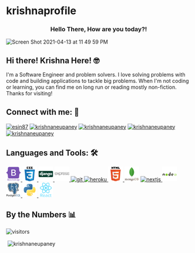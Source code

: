 # krishnaprofile


<h3 align=center>Hello There, How are you today?!</h3>


![Screen Shot 2021-04-13 at 11 49 59 PM](https://user-images.githubusercontent.com/53010153/114656072-08769400-9cb3-11eb-83d0-fc066297feb1.png)

## Hi there! Krishna Here! 🤓 
I'm a Software Engineer and problem solvers. I love solving problems with code and building applications to tackle big problems. When I'm not coding or learning, you can find me on long run or reading mostly non-fiction. Thanks for visiting!   
<h2 align="left">Connect with me: 🌱</h2>
<p align="left">
<a href="https://codepen.io/krishna" target="blank"><img align="center" src="https://cdn.jsdelivr.net/npm/simple-icons@3.0.1/icons/codepen.svg" alt="esin87" height="30" width="40" /></a>
<a href="https://dev.to/krishnaneupaney" target="blank"><img align="center" src="https://cdn.jsdelivr.net/npm/simple-icons@3.0.1/icons/dev-dot-to.svg" alt="krishnaneupaney" height="30" width="40" /></a>
<!-- <a href="https://twitter.com/esincodes" target="blank"><img align="center" src="https://cdn.jsdelivr.net/npm/simple-icons@3.0.1/icons/twitter.svg" alt="esincodes" height="30" width="40" /></a> -->
<a href="https://linkedin.com/in/krishnaneupaney" target="blank"><img align="center" src="https://cdn.jsdelivr.net/npm/simple-icons@3.0.1/icons/linkedin.svg" alt="krishnaneupaney" height="30" width="40" /></a>
<a href="https://codesandbox.com/krishnaneupaney" target="blank"><img align="center" src="https://cdn.jsdelivr.net/npm/simple-icons@3.0.1/icons/codesandbox.svg" alt="krishnaneupaney" height="30" width="40" /></a>
<a href="https://instagram.com/krishnaneupaney" target="blank"><img align="center" src="https://cdn.jsdelivr.net/npm/simple-icons@3.0.1/icons/instagram.svg" alt="krishnaneupaney" height="30" width="40" /></a>
</p>
<h2 align="left">Languages and Tools: 🛠️</h2>
<a href="https://getbootstrap.com" target="_blank"> <img src="https://raw.githubusercontent.com/devicons/devicon/master/icons/bootstrap/bootstrap-plain-wordmark.svg" alt="bootstrap" width="40" height="40"/> </a> <a href="https://www.w3schools.com/css/" target="_blank"> <img src="https://raw.githubusercontent.com/devicons/devicon/master/icons/css3/css3-original-wordmark.svg" alt="css3" width="40" height="40"/> </a> <a href="https://www.djangoproject.com/" target="_blank"> <img src="https://raw.githubusercontent.com/devicons/devicon/master/icons/django/django-original.svg" alt="django" width="40" height="40"/> </a> <a href="https://expressjs.com" target="_blank"> <img src="https://raw.githubusercontent.com/devicons/devicon/master/icons/express/express-original-wordmark.svg" alt="express" width="40" height="40"/> </a> <a href="https://git-scm.com/" target="_blank"> <img src="https://www.vectorlogo.zone/logos/git-scm/git-scm-icon.svg" alt="git" width="40" height="40"/> </a> <a href="https://heroku.com" target="_blank"> <img src="https://www.vectorlogo.zone/logos/heroku/heroku-icon.svg" alt="heroku" width="40" height="40"/> </a> <a href="https://www.w3.org/html/" target="_blank"> <img src="https://raw.githubusercontent.com/devicons/devicon/master/icons/html5/html5-original-wordmark.svg" alt="html5" width="40" height="40"/> </a> <img src="https://raw.githubusercontent.com/devicons/devicon/master/icons/mongodb/mongodb-original-wordmark.svg" alt="mongodb" width="40" height="40"/> </a> <a href="https://nextjs.org/" target="_blank"> <img src="https://cdn.worldvectorlogo.com/logos/nextjs-3.svg" alt="nextjs" width="40" height="40"/> </a> <a href="https://nodejs.org" target="_blank"> <img src="https://raw.githubusercontent.com/devicons/devicon/master/icons/nodejs/nodejs-original-wordmark.svg" alt="nodejs" width="40" height="40"/> </a> <a href="https://www.postgresql.org" target="_blank"> <img src="https://raw.githubusercontent.com/devicons/devicon/master/icons/postgresql/postgresql-original-wordmark.svg" alt="postgresql" width="40" height="40"/> </a> <a href="https://www.python.org" target="_blank"> <img src="https://raw.githubusercontent.com/devicons/devicon/master/icons/python/python-original.svg" alt="python" width="40" height="40"/> </a> <a href="https://reactjs.org/" target="_blank"> <img src="https://raw.githubusercontent.com/devicons/devicon/master/icons/react/react-original-wordmark.svg" alt="react" width="40" height="40"/> </a> </p>

<h2>By the Numbers 📊 </h2>






![visitors](https://visitor-badge.glitch.me/badge?page_id=krishnaneupaney.krishnaneupaney)













<p>&nbsp;<img align="center" src="https://github-readme-stats.vercel.app/api?username=krishnaneupaney&show_icons=true&locale=en&theme=buefy&layout=compact" alt="krishnaneupaney" /></p>
